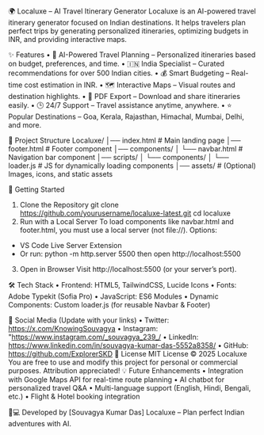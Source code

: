 🌍 Localuxe – AI Travel Itinerary Generator
Localuxe is an AI-powered travel itinerary generator focused on Indian destinations. It helps travelers plan perfect trips by generating personalized itineraries, optimizing budgets in INR, and providing interactive maps.

✨ Features
•	🎯 AI-Powered Travel Planning – Personalized itineraries based on budget, preferences, and time.
•	🇮🇳 India Specialist – Curated recommendations for over 500 Indian cities.
•	💰 Smart Budgeting – Real-time cost estimation in INR.
•	🗺 Interactive Maps – Visual routes and destination highlights.
•	📄 PDF Export – Download and share itineraries easily.
•	🕒 24/7 Support – Travel assistance anytime, anywhere.
•	⭐ Popular Destinations – Goa, Kerala, Rajasthan, Himachal, Mumbai, Delhi, and more.

📂 Project Structure
Localuxe/
│── index.html           # Main landing page
│── footer.html          # Footer component
│── components/
│    └── navbar.html     # Navigation bar component
│── scripts/
│    └── components/
│         └── loader.js  # JS for dynamically loading components
│── assets/              # (Optional) Images, icons, and static assets

🚀 Getting Started
1. Clone the Repository
git clone https://github.com/yourusername/localuxe-latest.git
cd localuxe
2. Run with a Local Server
To load components like navbar.html and footer.html, you must use a local server (not file://).
Options:
- VS Code Live Server Extension
- Or run:
python -m http.server 5500
then open http://localhost:5500
3. Open in Browser
Visit http://localhost:5500 (or your server’s port).

🛠 Tech Stack
•	Frontend: HTML5, TailwindCSS, Lucide Icons
•	Fonts: Adobe Typekit (Sofia Pro)
•	JavaScript: ES6 Modules
•	Dynamic Components: Custom loader.js (for reusable Navbar & Footer)

🔗 Social Media (Update with your links)
•	Twitter: https://x.com/KnowingSouvagya
•	Instagram: "https://www.instagram.com/_souvagya_239_/
•	LinkedIn: https://www.linkedin.com/in/souvagya-kumar-das-5552a8358/
•	GitHub: https://github.com/ExplorerSKD
📜 License
MIT License © 2025 Localuxe
You are free to use and modify this project for personal or commercial purposes. Attribution appreciated!
💡 Future Enhancements
•	Integration with Google Maps API for real-time route planning
•	AI chatbot for personalized travel Q&A
•	Multi-language support (English, Hindi, Bengali, etc.)
•	Flight & Hotel booking integration

👨💻 Developed by [Souvagya Kumar Das]
Localuxe – Plan perfect Indian adventures with AI.

